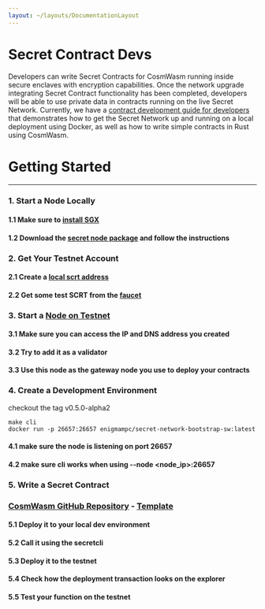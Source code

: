```yaml
---
layout: ~/layouts/DocumentationLayout
---
```


# Secret Contract Devs


Developers can write Secret Contracts for CosmWasm running inside secure enclaves with encryption capabilities. Once the network upgrade integrating Secret Contract functionality has been completed, developers will be able to use private data in contracts running on the live Secret Network. Currently, we have a [contract development guide for developers](/archive/contract-dev-guide.html) that demonstrates how to get the Secret Network up and running on a local deployment using Docker, as well as how to write simple contracts in Rust using CosmWasm.

# Getting Started
-------------------------------------

###  1. Start a Node Locally

####  1.1 Make sure to [install SGX](/validators-and-full-nodes/setup-sgx.html)

####  1.2 Download the [secret node package](/testnet/testnet-docs.html) and follow the instructions

###  2. Get Your Testnet Account

####  2.1 Create a [local scrt address](/validators-and-full-nodes/secretcli.html)

####  2.2 Get some test SCRT from the [faucet](https://faucet.testnet.enigma.co)

###  3. Start a [Node on Testnet](/testnet/run-full-node-testnet.html)

####  3.1 Make sure you can access the IP and DNS address you created

####  3.2 Try to add it as a validator

####  3.3 Use this node as the gateway node you use to deploy your contracts

###  4. Create a Development Environment

checkout the tag v0.5.0-alpha2

```
make cli
docker run -p 26657:26657 enigmampc/secret-network-bootstrap-sw:latest

```

####  4.1 make sure the node is listening on port 26657

####  4.2 make sure cli works when using --node <node\_ip>:26657

###  5. Write a Secret Contract

###  [CosmWasm GitHub Repository](https://github.com/CosmWasm/cosmwasm) \- [Template](https://github.com/CosmWasm/cosmwasm-template)

####  5.1 Deploy it to your local dev environment

####  5.2 Call it using the secretcli

####  5.3 Deploy it to the testnet

####  5.4 Check how the deployment transaction looks on the explorer

####  5.5 Test your function on the testnet
